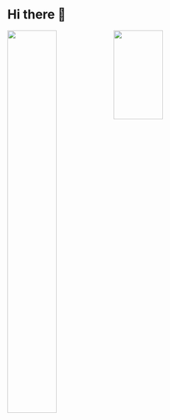 # Hi there 👋
<!--
<H2>🌱 I’m currently learning Java & Spring</H2>

-->
<img align="left" width="47%" src="https://github-readme-stats.vercel.app/api?username=Rolik-Oleksandr&show_icons=true&theme=tokyonight" />
<img align="left" width="47%" height="200" src="https://github-readme-stats.vercel.app/api/top-langs/?username=Rolik-Oleksandr&size_weight=0.5&count_weight=0.5" />

 
 
<!--
<H1> My technology stack: </H1>
<p align="center">
  <a href="https://skillicons.dev">
<img src = https://img.shields.io/badge/java-%23ED8B00.svg?style=for-the-badge&logo=openjdk&logoColor=white width = "125">
<img src = https://img.shields.io/badge/spring-%236DB33F.svg?style=for-the-badge&logo=spring&logoColor=white width="150">
<img src = https://img.shields.io/badge/Hibernate-59666C?style=for-the-badge&logo=Hibernate&logoColor=white width = "186">
<img src = https://img.shields.io/badge/apache%20tomcat-%23F8DC75.svg?style=for-the-badge&logo=apache-tomcat&logoColor=black width = 220>
<img src = https://img.shields.io/badge/git-%23F05033.svg?style=for-the-badge&logo=git&logoColor=white width = 100>
<img src = https://img.shields.io/badge/Apache%20Maven-C71A36?style=for-the-badge&logo=Apache%20Maven&logoColor=white width = 230>
<img src = https://img.shields.io/badge/mysql-%2300f.svg?style=for-the-badge&logo=mysql&logoColor=white width="150">
<img src = https://img.shields.io/badge/postgres-%23316192.svg?style=for-the-badge&logo=postgresql&logoColor=white width="190"> 
<img src = https://user-images.githubusercontent.com/25181517/117533873-484d4480-afef-11eb-9fad-67c8605e3592.png width="70">
<img src = https://user-images.githubusercontent.com/25181517/183891303-41f257f8-6b3d-487c-aa56-c497b880d0fb.png width="70">
<img src = https://user-images.githubusercontent.com/25181517/192107858-fe19f043-c502-4009-8c47-476fc89718ad.png width="70">
  </a>
</p>


**Rolik-Oleksandr/Rolik-Oleksandr** is a ✨ _special_ ✨ repository because its `README.md` (this file) appears on your GitHub profile.

Here are some ideas to get you started:

- 🔭 I’m currently working on ...
- 🌱 I’m currently learning ...
- 👯 I’m looking to collaborate on ...
- 🤔 I’m looking for help with ...
- 💬 Ask me about ...
- 📫 How to reach me: ...
- 😄 Pronouns: ...
- ⚡ Fun fact: ...
-->
